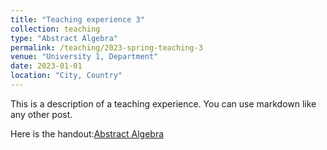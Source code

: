 ```yaml
---
title: "Teaching experience 3"
collection: teaching
type: "Abstract Algebra"
permalink: /teaching/2023-spring-teaching-3
venue: "University 1, Department"
date: 2023-01-01
location: "City, Country"
---
```


This is a description of a teaching experience. You can use markdown like any other post.



Here is the handout:[Abstract Algebra](Huangzh2001.github.io/_teaching/2023/AbAl.pdf)